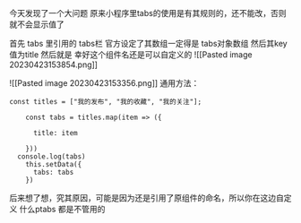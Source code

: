 今天发现了一个大问题
原来小程序里tabs的使用是有其规则的，还不能改，否则就不会显示值了

首先 tabs 里引用的 tabs栏 官方设定了其数组一定得是 tabs对象数组
然后其key值为title
然后就是 幸好这个组件名还是可以自定义的
![[Pasted image 20230423153854.png]]

![[Pasted image 20230423153356.png]]
通用方法：
```
const titles = ["我的发布", "我的收藏", "我的关注"];

    const tabs = titles.map(item => ({

      title: item

    }))
  console.log(tabs)
    this.setData({
      tabs: tabs
    })
```

后来想了想，究其原因，可能是因为还是引用了原组件的命名，所以你在这边自定义 什么ptabs 都是不管用的